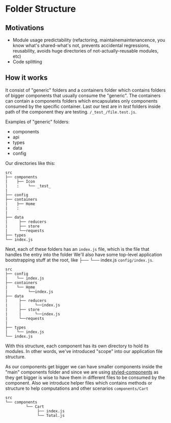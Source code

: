 Folder Structure
================

Motivations
-----------

- Module usage predictability (refactoring, maintainemaintenancence, you know
  what's shared-what's not, prevents accidental regressions, reusability,
  avoids huge directories of not-actually-reusable modules, etc)
- Code splitting

How it works
------------

It consist of "generic" folders and a containers folder which contains
folders of bigger components that usually consume the "generic".
The containers can contain a components folders which encapsulates only components
consumed by the specific container. Last our test are in _test_ folders inside path
of the component they are testing.
`/_test_/file.test.js`.

Examples of "generic" folders:

- components
- api
- types
- data
- config

Our directories like this:

```
src
├── components
|    ├── Icon
|    :    └── _test_
|
├── config   
├── containers
|    ├── Home
|    : 
|     
├── data
|     ├── reducers
|     ├── store
|     └──requests
├── types
└── index.js

```

Next, each of these folders has an `index.js` file, which is the file
that handles the entry into the folder We'll also have
some top-level application bootstrapping stuff at the root, like ├── └── index.js
`config/index.js`.

```
src
├── config
|    └── index.js
├── containers
|    └── Home
|         └──index.js
├── data
|     ├── reducers
|     |      └──index.js
|     ├── store
|     |      └──index.js
|     └──requests
|
├── types
|    └── index.js
└── index.js
```

With this structure, each component has its own directory to hold its
modules. In other words, we've introduced "scope" into our application
file structure.

As our components get bigger we can have smaller components inside the "main" components
folder and since we are using [styled-components](https://styled-components.com) as they get
bigger is wise to have them in different files to be consumed by the component. Also we introduce
helper files which contains methods or structure to help computations and other scenarios
`components/Cart`

```
src
└── components
         └── Cart
              ├── index.js
              └── Total.js
```